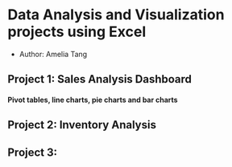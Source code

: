 # Data Analysis and Visualization projects using Excel 
- Author: Amelia Tang

## Project 1: Sales Analysis Dashboard 
#### Pivot tables, line charts, pie charts and bar charts

## Project 2: Inventory Analysis 

## Project 3: 
